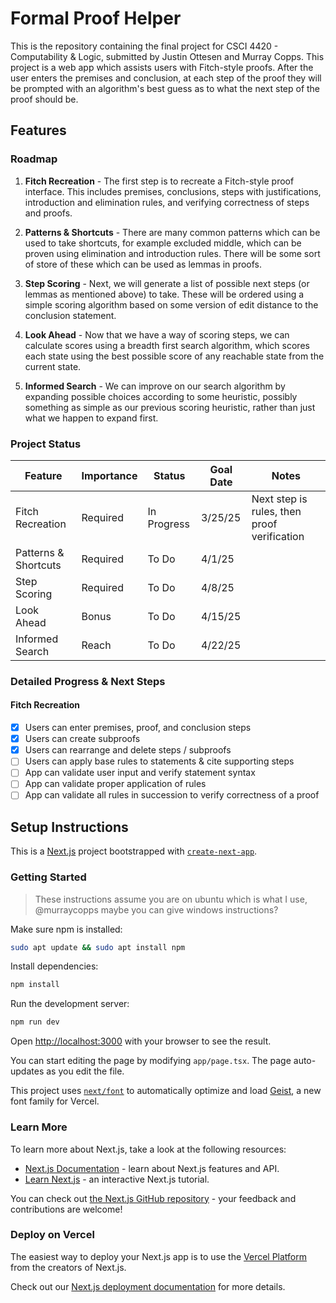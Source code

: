 # Formal Proof Helper

This is the repository containing the final project for CSCI 4420 - Computability & Logic, submitted by Justin Ottesen and Murray Copps. This project is a web app which assists users with Fitch-style proofs. After the user enters the premises and conclusion, at each step of the proof they will be prompted with an algorithm's best guess as to what the next step of the proof should be.

## Features

### Roadmap

1. **Fitch Recreation** - The first step is to recreate a Fitch-style proof interface. This includes premises, conclusions, steps with justifications, introduction and elimination rules, and verifying correctness of steps and proofs.

2. **Patterns & Shortcuts** - There are many common patterns which can be used to take shortcuts, for example excluded middle, which can be proven using elimination and introduction rules. There will be some sort of store of these which can be used as lemmas in proofs.

3. **Step Scoring** - Next, we will generate a list of possible next steps (or lemmas as mentioned above) to take. These will be ordered using a simple scoring algorithm based on some version of edit distance to the conclusion statement.

4. **Look Ahead** - Now that we have a way of scoring steps, we can calculate scores using a breadth first search algorithm, which scores each state using the best possible score of any reachable state from the current state.

5. **Informed Search** - We can improve on our search algorithm by expanding possible choices according to some heuristic, possibly something as simple as our previous scoring heuristic, rather than just what we happen to expand first.

### Project Status

| Feature              | Importance | Status       | Goal Date | Notes                                       |
|----------------------|------------|--------------|-----------|---------------------------------------------|
| Fitch Recreation     | Required   | In Progress  | 3/25/25   | Next step is rules, then proof verification |
| Patterns & Shortcuts | Required   | To Do        | 4/1/25    |
| Step Scoring         | Required   | To Do        | 4/8/25    |
| Look Ahead           | Bonus      | To Do        | 4/15/25   |
| Informed Search      | Reach      | To Do        | 4/22/25   |

### Detailed Progress & Next Steps

#### Fitch Recreation
- [x] Users can enter premises, proof, and conclusion steps
- [x] Users can create subproofs
- [x] Users can rearrange and delete steps / subproofs
- [ ] Users can apply base rules to statements & cite supporting steps
- [ ] App can validate user input and verify statement syntax
- [ ] App can validate proper application of rules
- [ ] App can validate all rules in succession to verify correctness of a proof

## Setup Instructions
This is a [Next.js](https://nextjs.org) project bootstrapped with [`create-next-app`](https://nextjs.org/docs/app/api-reference/cli/create-next-app).

### Getting Started

> These instructions assume you are on ubuntu which is what I use, @murraycopps maybe you can give windows instructions?

Make sure npm is installed:

```bash
sudo apt update && sudo apt install npm 
```

Install dependencies:
```bash
npm install
```

Run the development server:

```bash
npm run dev
```

Open [http://localhost:3000](http://localhost:3000) with your browser to see the result.

You can start editing the page by modifying `app/page.tsx`. The page auto-updates as you edit the file.

This project uses [`next/font`](https://nextjs.org/docs/app/building-your-application/optimizing/fonts) to automatically optimize and load [Geist](https://vercel.com/font), a new font family for Vercel.

### Learn More

To learn more about Next.js, take a look at the following resources:

- [Next.js Documentation](https://nextjs.org/docs) - learn about Next.js features and API.
- [Learn Next.js](https://nextjs.org/learn) - an interactive Next.js tutorial.

You can check out [the Next.js GitHub repository](https://github.com/vercel/next.js) - your feedback and contributions are welcome!

### Deploy on Vercel

The easiest way to deploy your Next.js app is to use the [Vercel Platform](https://vercel.com/new?utm_medium=default-template&filter=next.js&utm_source=create-next-app&utm_campaign=create-next-app-readme) from the creators of Next.js.

Check out our [Next.js deployment documentation](https://nextjs.org/docs/app/building-your-application/deploying) for more details.
